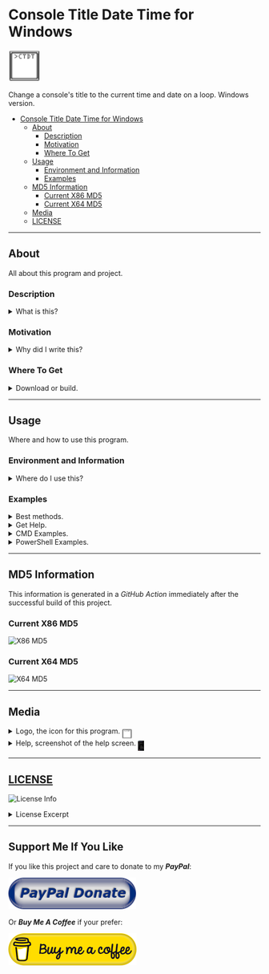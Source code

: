 # Console Title Date Time for Windows

<img alt="Logo 1" src="docs/media/images/ctdt.png" height="64px">

Change a console&#39;s title to the current time and date on a loop&#46; Windows version&#46;

- [Console Title Date Time for Windows](#console-title-date-time-for-windows)
  - [About](#about)
    - [Description](#description)
    - [Motivation](#motivation)
    - [Where To Get](#where-to-get)
  - [Usage](#usage)
    - [Environment and Information](#environment-and-information)
    - [Examples](#examples)
  - [MD5 Information](#md5-information)
    - [Current X86 MD5](#current-x86-md5)
    - [Current X64 MD5](#current-x64-md5)
  - [Media](#media)
  - [LICENSE](#license)

---

## About

All about this program and project&#46;

### Description

<details>
  <summary>What is this&#63;</summary>
  <p>
  This is a console tool for the <b>Windows</b> command line environment that sets the current console&#39;s title to the current date and time on a continuous loop with various options&#46; This works in <b><i>cmd</i></b> or <b><i>PowerShell</i></b>&#46;
  </p>
</details>

### Motivation

<details>
  <summary>Why did I write this&#63;</summary>
  <p>
  I like to have the time and date visible in some command line environments depending on what I&#39;m doing and this is one way that helps me do so&#46; I&#39;m constantly in a comand line so it&#39;s nice to have the date and time close at hand&#46;

  I have written several scripts&#44; functions&#44; and applications like this over the years in Windows and Linux&#44; but this is the best I&#39;ve ever done for Windows so I&#39;m finally releasing it as a *stable*&#46; version&#46; Great performace and I&#39;m happy with it&#46; so here it is for anyone else if they care to use it&#46;
  </p>
</details>

### Where To Get

<details>
  <summary>Download or build&#46;</summary>
  <p>
  You can fork this repository and build yourself or you can download it at the current <a href="https://github.com/Lateralus138/ctdt_windows/releases">Releases</a> page&#46;
  </p>
</details>

---

## Usage

Where and how to use this program&#46;

### Environment and Information

<details>
  <summary>Where do I use this&#63;</summary>
  <p>
  Like any cli tool &#40;or any executable for that matter&#41; this can be used in any available command line program&#47;emulator in <b>Windows</b> like <b>CMD</b> or <b>PowerShell</b>&#44; for example&#44; and should work in most available terminals with only a few quirks &#40;not a bug&#44; I don't think&#41;&#46;

  For example in <b>Hyper Terminal</b> <a href="https://hyper.is/" target="_blank">ʰʸᵖᵉʳᶦᵒ</a> sometimes if you kill the process &#40;<i>ctdt.exe</i>&#41; it won't display again if you restart <b>ctdt</b> unless you restart Hyper itself and it doesn&#59;t happen always&#46; Doesn&#39;t seem to do that it anything else&#59; that I know of&#46;

  Like any portable program in this can either be placed somewhere in your <code>%PATH%</code> and if not then when your run it you&#39;ll need to provide the direct path of the executable&#46;
  </p>
  <h4>Example Given</h4>
  <pre>
    <code> > & &#39;C:\Users\&#60;USERNAME&#62;\Bin\ctdt.exe&#39; /&#63; </code>
  </pre>
</details>

### Examples

<details>
  <summary>Best methods&#46;</summary>
  <p>
  Although this is a normal executable command line tool it can be used in various ways&#44; but the best way is to run it in the background of your&#44; console&#44; more than likely from a start up script&#47;config file or from a shortcut &#40;&#46;lnk&#41;&#44; but with the various methods and arguments&#47;parameters in the examples provided below&#46;
  </p>
</details>

<details>
  <summary>Get Help&#46;</summary>
  <p>In CMD or PowerShell&#46; &#40;with /?, /H, or /HELP&#41;&#46; You can also find a screenshot below&#46;</p>
  <pre>
    <code>C:\Windows\System32> ctdt /?</code>
    <samp>
┌────────────────────────────────────────────────┐
│            Console Title Date Time             │
├────────────────────────────────────────────────┤
│ Set a console's title to the current date      │
│ and/or time on a continous loop. It's best to  │
│ run this in the background.                    │
├────────────────────────────────────────────────┤
│ ctdt [/H] [/D] [/T] [/M] [/F format]           │
│ Examples:                                      │
│ CMD:                                           │
│ start /B ctdt /m                               │
│ PowerShell:                                    │
│ Start-Process ctdt -NoNewWindow                │
│                    -ArgumentList '/m'          │
├────────────────────────────────────────────────┤
│ /h,/HELP,/?     This help screen.              │
│ /d,/DATE        Display the date only.         │
│ /t,/TIME        Display the time only.         │
│                 What is displayed depends on   │
│                 which switch is passed last.   │
│ /m,/MERIDIEM    12 Hour Meridiem time: AM/PM.  │
│                 Defaults to a 24 hour clock.   │
│ /f,/FORMAT      The date's format. Defaults to │
│                 U.S. format M/D/Y, but all     │
│                 variations are possible in the │
│                 values of MDY,MYD,DMY,DYM,YMD, │
│                 and YDM.                       │
└────────────────────────────────────────────────┘
    </samp>
  </pre>
</details>

<details>
  <summary>CMD Examples&#46;</summary>
  <p>Good old fashion cmd&#46;exe&#46;</p>
  <p>Start it in the background with Meridiem time while allowing more input&#46;</p>
  <pre>
  <code>
  C:\Windows\System32> start /B ctdt /m
  </code>
  </pre>
</details>

<details>
  <summary>PowerShell Examples&#46;</summary>
  <p>The more powerful PowerShell or PWSH&#46;</p>
  <p>Start it in the background with Meridiem time while allowing more input&#46;</p>
  <pre>
  <code>
  > Start-Process ctdt -NoNewWindow -ArgumentList '/m'
  </code>
  </pre>
</details>

---

## MD5 Information

This information is generated in a *GitHub Action* immediately after the successful build of this project.

### Current X86 MD5

![X86 MD5](https://img.shields.io/endpoint?url=https://raw.githubusercontent.com/Lateralus138/ctdt_windows/master/docs/json/ctdt_x86_md5.json)

### Current X64 MD5

![X64 MD5](https://img.shields.io/endpoint?url=https://raw.githubusercontent.com/Lateralus138/ctdt_windows/master/docs/json/ctdt_x64_md5.json)


---

## Media

<!-- ### Logo -->

<details>
  <summary>Logo, the icon for this program&#46; <img alt="logo2" src="docs/media/images/ctdt.png" height="20px" align="middle"></summary>
  <img alt="logo2" src="docs/media/images/ctdt.png">
</details>

<details>
  <summary>Help, screenshot of the help screen&#46; <img alt="logo2" src="docs/media/images/helpscreen.png" height="20px" align="middle"></summary>
  <img alt="helpscreen" src="docs/media/images/helpscreen.png">
</details>


<!-- ### Example Screenshots -->

---

## [LICENSE](./LICENSE)

![License Info](https://img.shields.io/github/license/Lateralus138/ctdt_windows?style=for-the-badge)

<details>
  <summary>License Excerpt</summary>
  <br>
  <blockquote>
  This program is free software&#58; you can redistribute it and&#47;or modify it under the terms of the GNU General Public License as published by the Free Software Foundation&#44; either version 3 of the License&#44; or &#40;at your option&#41; any later version&#46;
  </blockquote>
  <br>
  <blockquote>
  This program is distributed in the hope that it will be useful&#44; but WITHOUT ANY WARRANTY&#59; without even the implied warranty of MERCHANTABILITY or FITNESS FOR A PARTICULAR PURPOSE&#46;  See the GNU General Public License for more details&#46;
  </blockquote>
</details>

---

## Support Me If You Like

If you like this project and care to donate to my ***PayPal***:

[![PayPal Donation](docs/media/images/paypal_donate_button.png)](https://paypal.me/ianapride?locale.x=en_US)

Or ***Buy Me A Coffee*** if your prefer:

[![Buy Me A Coffee](./docs/media/images/buymeacoffe_a.png)](https://www.buymeacoffee.com/ianalanpride)
